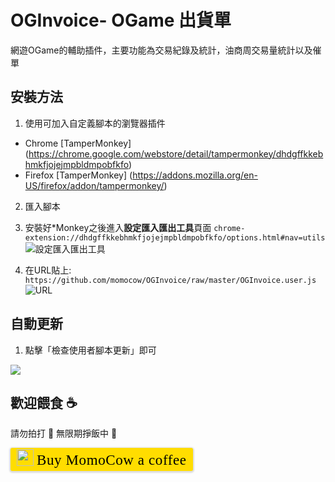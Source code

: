 <style>.bmc-button img{width: 27px !important;margin-bottom: 1px !important;box-shadow: none !important;border: none !important;vertical-align: middle !important;}.bmc-button{line-height: 36px !important;height:37px !important;text-decoration: none !important;display:inline-flex !important;color:#000000 !important;background-color:#FFDD00 !important;border-radius: 3px !important;border: 1px solid transparent !important;padding: 1px 9px !important;font-size: 23px !important;letter-spacing: 0.6px !important;box-shadow: 0px 1px 2px rgba(190, 190, 190, 0.5) !important;-webkit-box-shadow: 0px 1px 2px 2px rgba(190, 190, 190, 0.5) !important;margin: 0 auto !important;font-family:'Cookie', cursive !important;-webkit-box-sizing: border-box !important;box-sizing: border-box !important;-o-transition: 0.3s all linear !important;-webkit-transition: 0.3s all linear !important;-moz-transition: 0.3s all linear !important;-ms-transition: 0.3s all linear !important;transition: 0.3s all linear !important;}.bmc-button:hover, .bmc-button:active, .bmc-button:focus {-webkit-box-shadow: 0px 1px 2px 2px rgba(190, 190, 190, 0.5) !important;text-decoration: none !important;box-shadow: 0px 1px 2px 2px rgba(190, 190, 190, 0.5) !important;opacity: 0.85 !important;color:#000000 !important;}</style>

# OGInvoice- OGame 出貨單
網遊OGame的輔助插件，主要功能為交易紀錄及統計，油商周交易量統計以及催單

## 安裝方法
1. 使用可加入自定義腳本的瀏覽器插件
  - Chrome [TamperMonkey] (https://chrome.google.com/webstore/detail/tampermonkey/dhdgffkkebhmkfjojejmpbldmpobfkfo)
  - Firefox [TamperMonkey] (https://addons.mozilla.org/en-US/firefox/addon/tampermonkey/)

2. 匯入腳本
  1. 安裝好\*Monkey之後進入**設定匯入匯出工具**頁面 `chrome-extension://dhdgffkkebhmkfjojejmpbldmpobfkfo/options.html#nav=utils`  
  ![設定匯入匯出工具](http://i.imgur.com/92ceugE.png)

  2. 在URL貼上: `https://github.com/momocow/OGInvoice/raw/master/OGInvoice.user.js`
  ![URL](http://i.imgur.com/rytQdEl.png)

## 自動更新
1. 點擊「檢查使用者腳本更新」即可

  <img src='http://imgur.com/FPGKocE.png'>

## 歡迎餵食 ☕
請勿拍打 🤜 無限期掙飯中 🍙

<link href="https://fonts.googleapis.com/css?family=Cookie" rel="stylesheet"><a class="bmc-button" target="_blank" href="https://www.buymeacoffee.com/momocow"><img src="https://www.buymeacoffee.com/assets/img/BMC-btn-logo.svg" alt="Buy MomoCow a coffee"><span style="margin-left:5px">Buy MomoCow a coffee</span></a>